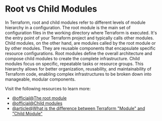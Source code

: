 # Root vs Child Modules

In Terraform, root and child modules refer to different levels of module hierarchy in a configuration. The root module is the main set of configuration files in the working directory where Terraform is executed. It's the entry point of your Terraform project and typically calls other modules. Child modules, on the other hand, are modules called by the root module or by other modules. They are reusable components that encapsulate specific resource configurations. Root modules define the overall architecture and compose child modules to create the complete infrastructure. Child modules focus on specific, repeatable tasks or resource groups. This hierarchy allows for better organization, reusability, and maintainability of Terraform code, enabling complex infrastructures to be broken down into manageable, modular components.

Visit the following resources to learn more:

- [@official@The root module](https://developer.hashicorp.com/terraform/language/modules#the-root-module)
- [@official@Child modules](https://developer.hashicorp.com/terraform/language/modules#child-modules)
- [@article@What is the difference between Terraform "Module" and "Child Module"](https://stackoverflow.com/questions/77671412/what-is-the-difference-between-terraform-module-and-child-module)
